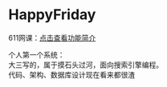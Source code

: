 # HappyFriday 
611网课：[点击查看功能简介](https://github.com/dfgr1510315/HappyFriday/blob/ServerTest/Introduction.md)  

个人第一个系统：<br>
大三写的，属于摸石头过河，面向搜索引擎编程。<br>
代码、架构、数据库设计现在看来都很渣<br>
